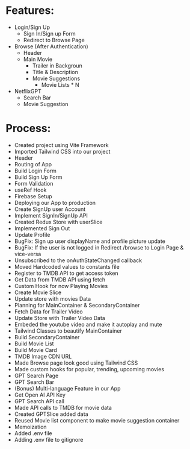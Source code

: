 # Features:

- Login/Sign Up
  - Sign In/Sign up Form
  - Redirect to Browse Page
- Browse (After Authentication)
  - Header
  - Main Movie
    - Trailer in Backgroun
    - Title & Description
    - Movie Suggestions
      - Movie Lists \* N
- NetflixGPT
  - Search Bar
  - Movie Suggestion

# Process:

- Created project using Vite Framework
- Imported Tailwind CSS into our project
- Header
- Routing of App
- Build Login Form
- Build Sign Up Form
- Form Validation
- useRef Hook
- Firebase Setup
- Deploying our App to production
- Create SignUp user Account
- Implement SignIn/SignUp API
- Created Redux Store with userSlice
- Implemented Sign Out
- Update Profile
- BugFix: Sign up user displayName and profile picture update
- BugFix: If the user is not logged in Redirect /browse to Login Page & vice-versa
- Unsubscribed to the onAuthStateChanged callback
- Moved Hardcoded values to constants file
- Register to TMDB API to get access token
- Get Data from TMDB API using fetch
- Custom Hook for now Playing Movies
- Create Movie Slice
- Update store with movies Data
- Planning for MainContainer & SecondaryContainer
- Fetch Data for Trailer Video
- Update Store with Trailer Video Data
- Embeded the youtube video and make it autoplay and mute
- Tailwind Classes to beautify MainContainer
- Build SecondaryContainer
- Build Movie List
- Build Movie Card
- TMDB Image CDN URL
- Made Browse page look good using Tailwind CSS
- Made custom hooks for popular, trending, upcoming movies
- GPT Search Page
- GPT Search Bar
- (Bonus) Multi-language Feature in our App
- Get Open AI API Key
- GPT Search API call
- Made API calls to TMDB for movie data
- Created GPTSlice added data
- Reused Movie list component to make movie suggestion container
- Memoization
- Added .env file
- Adding .env file to gitignore
